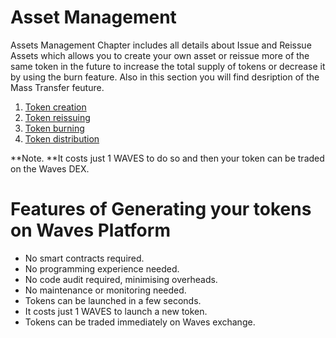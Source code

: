 # Asset Management

Assets Management Chapter includes all details about Issue and Reissue Assets which allows you to create your own asset or reissue more of the same token in the future to increase the total supply of tokens or decrease it by using the burn feature. Also in this section you will find desription of the Mass Transfer feuture.

1. [Token creation](waves-client/assets-management/issue-an-asset.md)
2. [Token reissuing](waves-client/assets-management/reissue-an-asset.md)
3. [​Token burning](waves-client/assets-management/burn-an-asset.md)
4. [Token distribution](waves-client/assets-management/mass-transfer.md)

**Note. **It costs just 1 WAVES to do so and then your token can be traded on the Waves DEX.

# Features of Generating your tokens on Waves Platform

* No smart contracts required.
* No programming experience needed.
* No code audit required, minimising overheads.
* No maintenance or monitoring needed.
* Tokens can be launched in a few seconds.
* It costs just 1 WAVES to launch a new token.
* Tokens can be traded immediately on Waves exchange.
